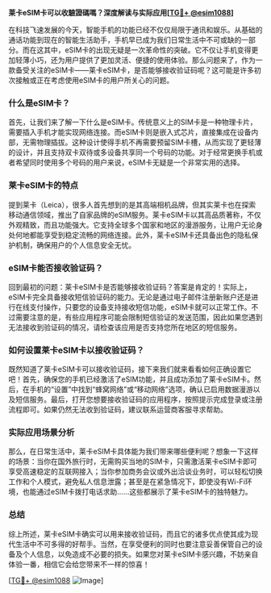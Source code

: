 **莱卡eSIM卡可以收驗證碼嗎？深度解读与实际应用[[TG💪+ @esim1088](https://t.me/s/esim1088)]**

在科技飞速发展的今天，智能手机的功能已经不仅仅局限于通讯和娱乐。从基础的通话功能到现在的智能生活助手，手机早已成为我们日常生活中不可或缺的一部分。而在这其中，eSIM卡的出现无疑是一次革命性的突破。它不仅让手机变得更加轻薄小巧，还为用户提供了更加灵活、便捷的使用体验。那么问题来了，作为一款备受关注的eSIM卡——莱卡eSIM卡，是否能够接收验证码呢？这可能是许多初次接触或正在考虑使用eSIM卡的用户所关心的问题。

### 什么是eSIM卡？

首先，让我们来了解一下什么是eSIM卡。传统意义上的SIM卡是一种物理卡片，需要插入手机才能实现网络连接。而eSIM卡则是嵌入式芯片，直接集成在设备内部，无需物理插拔。这种设计使得手机不再需要预留SIM卡槽，从而实现了更轻薄的设计，并且支持双卡双待或多设备共享同一个号码的功能。对于经常更换手机或者希望同时使用多个号码的用户来说，eSIM卡无疑是一个非常实用的选择。

### 莱卡eSIM卡的特点

提到莱卡（Leica），很多人首先想到的是其高端相机品牌，但其实莱卡也在探索移动通信领域，推出了自家品牌的eSIM服务。莱卡eSIM卡以其高品质著称，不仅外观精致，而且功能强大。它支持全球多个国家和地区的漫游服务，让用户无论身处何地都能享受到稳定流畅的网络连接。此外，莱卡eSIM卡还具备出色的隐私保护机制，确保用户的个人信息安全无忧。

### eSIM卡能否接收验证码？

回到最初的问题：莱卡eSIM卡是否能够接收验证码？答案是肯定的！实际上，eSIM卡完全具备接收短信验证码的能力。无论是通过电子邮件注册新账户还是进行在线支付操作，只要您的设备支持接收短信功能，eSIM卡就可以正常工作。不过需要注意的是，有些应用程序可能会限制短信验证的发送范围，因此如果您遇到无法接收到验证码的情况，请检查该应用是否支持您所在地区的短信服务。

### 如何设置莱卡eSIM卡以接收验证码？

既然知道了莱卡eSIM卡可以接收验证码，接下来我们就来看看如何正确设置它吧！首先，确保您的手机已经激活了eSIM功能，并且成功添加了莱卡eSIM卡。然后，在手机的“设置”中找到“蜂窝网络”或“移动网络”选项，确认已启用数据漫游以及短信服务。最后，打开您想要接收验证码的应用程序，按照提示完成登录或注册流程即可。如果仍然无法收到验证码，建议联系运营商客服寻求帮助。

### 实际应用场景分析

那么，在日常生活中，莱卡eSIM卡具体能为我们带来哪些便利呢？想象一下这样的场景：当你在国外旅行时，无需购买当地的SIM卡，只需激活莱卡eSIM卡即可享受高速稳定的互联网接入；当你参加商务会议或外出洽谈业务时，可以轻松切换工作和个人模式，避免私人信息泄露；甚至是在紧急情况下，即使没有Wi-Fi环境，也能通过eSIM卡拨打电话求助……这些都展示了莱卡eSIM卡的独特魅力。

### 总结

综上所述，莱卡eSIM卡确实可以用来接收验证码，而且它的诸多优点使其成为现代生活中不可多得的好帮手。当然，在享受便利的同时也要注意妥善保管自己的设备及个人信息，以免造成不必要的损失。如果您对莱卡eSIM卡感兴趣，不妨亲自体验一番，相信它会给您带来不一样的惊喜！

[[TG💪+ @esim1088](https://t.me/s/esim1088) ![Image](https://i.postimg.cc/4NQfJmqS/Snipaste-2025-05-13-00-14-12.png)]